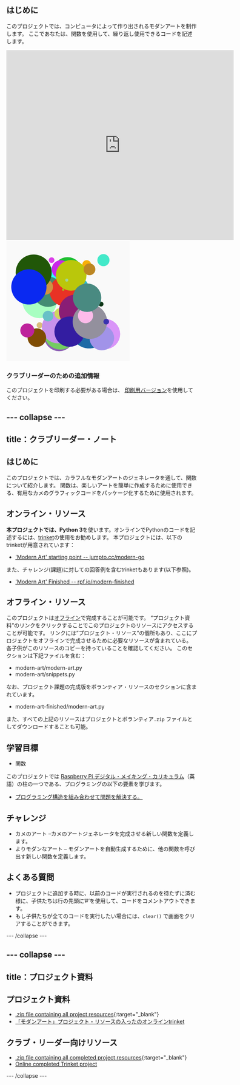 ## はじめに

このプロジェクトでは、コンピュータによって作り出されるモダンアートを制作します。 ここであなたは、関数を使用して、繰り返し使用できるコードを記述します。

<div class="trinket">
  <iframe src="https://trinket.io/embed/python/47bbc2fc2b?outputOnly=true&start=result" width="600" height="500" frameborder="0" marginwidth="0" marginheight="0" allowfullscreen>
  </iframe>
  <img src="images/modern-finished.png">
</div>

### クラブリーダーのための追加情報

このプロジェクトを印刷する必要がある場合は、 [印刷用バージョン](https://projects.raspberrypi.org/en/projects/modern-art/print)を使用してください。

## \--- collapse \---

## title：クラブリーダー・ノート

## はじめに

このプロジェクトでは、カラフルなモダンアートのジェネレータを通して、関数について紹介します。 関数は、楽しいアートを簡単に作成するために使用できる、有用なカメのグラフィックコードをパッケージ化するために使用されます。

## オンライン・リソース

**本プロジェクトでは、Python 3**を使います。オンラインでPythonのコードを記述するには、[trinket](https://trinket.io/)の使用をお勧めします。 本プロジェクトには、以下のtrinketが用意されています：

* ['Modern Art' starting point -- jumpto.cc/modern-go](http://jumpto.cc/modern-go)

また、チャレンジ(課題)に対しての回答例を含むtrinketもあります(以下参照)。

* ['Modern Art' Finished -- rpf.io/modern-finished](https://rpf.io/modern-finished)

## オフライン・リソース

このプロジェクトは[オフライン](https://www.codeclubprojects.org/en-GB/resources/python-working-offline/)で完成することが可能です。 “プロジェクト資料”のリンクをクリックすることでこのプロジェクトのリソースにアクセスすることが可能です。 リンクには”プロジェクト・リソース”の個所もあり、ここにプロジェクトをオフラインで完成させるために必要なリソースが含まれている。 各子供がこのリソースのコピーを持っていることを確認してください。 このセクションは下記ファイルを含む：

* modern-art/modern-art.py
* modern-art/snippets.py

なお、プロジェクト課題の完成版をボランティア・リソースのセクションに含まれています。

* modern-art-finished/modern-art.py

また、すべての上記のリソースはプロジェクトとボランティア`.zip` ファイルとしてダウンロードすることも可能。

## 学習目標

* 関数

このプロジェクトでは [Raspberry Pi デジタル・メイキング・カリキュラム](http://rpf.io/curriculum)（英語）の柱の一つである、プログラミングの以下の要素を学びます。

* [プログラミング構造を組み合わせて問題を解決する。](https://www.raspberrypi.org/curriculum/programming/builder)

## チャレンジ

* カメのアート –カメのアートジェネレータを完成させる新しい関数を定義します。
* よりモダンなアート – モダンアートを自動生成するために、他の関数を呼び出す新しい関数を定義します。

## よくある質問

* プロジェクトに追加する時に、以前のコードが実行されるのを待たずに済む様に、子供たちは行の先頭に’#’を使用して、コードをコメントアウトできます。
* もし子供たちが全てのコードを実行したい場合には、`clear()` で画面をクリアすることができます。 

\--- /collapse \---

## \--- collapse \---

## title：プロジェクト資料

## プロジェクト資料

* [.zip file containing all project resources](http://rpf.io/p/en/modern-art-go){:target="_blank"}
* [「モダンアート」プロジェクト・リソースの入ったのオンラインtrinket](http://jumpto.cc/modern-go)

## クラブ・リーダー向けリソース

* [.zip file containing all completed project resources](http://rpf.io/p/en/modern-art-get){:target="_blank"}
* [Online completed Trinket project](https://trinket.io/python/47bbc2fc2b)

\--- /collapse \---